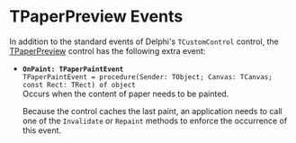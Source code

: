 TPaperPreview Events
====================

In addition to the standard events of Delphi's `TCustomControl` control, the [TPaperPreview](TPaperPreview.md) control has the following extra event:

- **`OnPaint: TPaperPaintEvent`** \
  `TPaperPaintEvent = procedure(Sender: TObject; Canvas: TCanvas; const Rect: TRect) of object` \
  Occurs when the content of paper needs to be painted.

  Because the control caches the last paint, an application needs to call one of the `Invalidate` or `Repaint` methods to enforce the occurrence of this event.